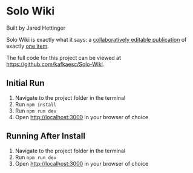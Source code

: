 # Solo Wiki

Built by Jared Hettinger

Solo Wiki is exactly what it says: a [collaboratively editable publication](https://en.wikipedia.org/wiki/Wiki) of exactly [one item](https://en.wikipedia.org/wiki/Singleton_(mathematics)).

The full code for this project can be viewed at https://github.com/kafkaesc/Solo-Wiki.

## Initial Run

1. Navigate to the project folder in the terminal
1. Run `npm install`
1. Run `npm run dev`
1. Open [http://localhost:3000](http://localhost:3000) in your browser of choice

## Running After Install

1. Navigate to the project folder in the terminal
1. Run `npm run dev`
1. Open [http://localhost:3000](http://localhost:3000) in your browser of choice

